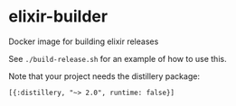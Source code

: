 elixir-builder
=============
Docker image for building elixir releases

See `./build-release.sh` for an example of how to use this.

Note that your project needs the distillery package:

    [{:distillery, "~> 2.0", runtime: false}]

